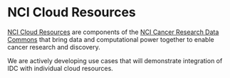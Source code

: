 # NCI Cloud Resources

[NCI Cloud Resources](https://datacommons.cancer.gov/analytical-tools) are components of the [NCI Cancer Research Data Commons](https://datacommons.cancer.gov/) that bring data and computational power together to enable cancer research and discovery.

We are actively developing use cases that will demonstrate integration of IDC with individual cloud resources. 

